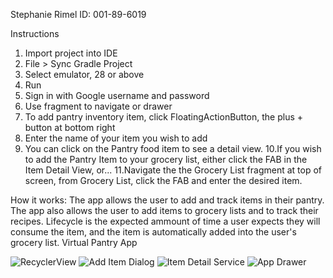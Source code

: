 Stephanie Rimel
ID: 001-89-6019



Instructions
1. Import project into IDE
2. File > Sync Gradle Project
3. Select emulator, 28 or above
4. Run
5. Sign in with Google username and password
6. Use fragment to navigate or drawer
7. To add pantry inventory item, click FloatingActionButton, the plus + button at bottom right
8. Enter the name of your item you wish to add
9. You can click on the Pantry food item to see a detail view.
10.If you wish to add the Pantry Item to your grocery list, either click the FAB in the Item Detail View, or...
11.Navigate the the Grocery List fragment at top of screen, from Grocery List, click the FAB and enter the desired item.


How it works:
The app allows the user to add and track items in their pantry. The app also allows the user to add items to grocery lists and to track their recipes.
Lifecycle is the expected ammount of time a user expects they will consume the item, and the item is automatically added into the user's grocery list.
Virtual Pantry App


![RecyclerView](https://github.com/srimel1/Virtual-Pantry-App/blob/testing2/art/appshot1.png?raw=true)
![Add Item Dialog](https://github.com/srimel1/Virtual-Pantry-App/blob/testing2/art/appshot2.png?raw=true)
![Item Detail Service](https://github.com/srimel1/Virtual-Pantry-App/blob/testing2/art/appshot3.png?raw=true)
![App Drawer](https://github.com/srimel1/Virtual-Pantry-App/blob/testing2/art/appshot4.png?raw=true)
